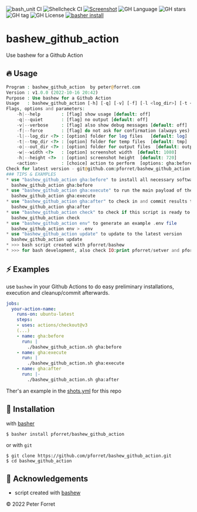 ![bash_unit CI](https://github.com/pforret/bashew_github_action/workflows/bash_unit%20CI/badge.svg)
![Shellcheck CI](https://github.com/pforret/bashew_github_action/workflows/Shellcheck%20CI/badge.svg)
[![Screenshot](https://github.com/pforret/bashew_github_action/actions/workflows/shots.yml/badge.svg)](https://github.com/pforret/bashew_github_action/actions/workflows/shots.yml)
![GH Language](https://img.shields.io/github/languages/top/pforret/bashew_github_action)
![GH stars](https://img.shields.io/github/stars/pforret/bashew_github_action)
![GH tag](https://img.shields.io/github/v/tag/pforret/bashew_github_action)
![GH License](https://img.shields.io/github/license/pforret/bashew_github_action)
[![basher install](https://img.shields.io/badge/basher-install-white?logo=gnu-bash&style=flat)](https://basher.gitparade.com/package/)

# bashew_github_action

Use bashew for a Github Action

## 🔥 Usage

```php
Program : bashew_github_action  by peter@forret.com
Version : v1.0.0 (2022-10-16 20:42)
Purpose : Use bashew for a Github Action
Usage   : bashew_github_action [-h] [-q] [-v] [-f] [-l <log_dir>] [-t <tmp_dir>] [-o <out_dir>] [-w <width>] [-h <height>] <action>
Flags, options and parameters:
    -h|--help        : [flag] show usage [default: off]
    -q|--quiet       : [flag] no output [default: off]
    -v|--verbose     : [flag] also show debug messages [default: off]
    -f|--force       : [flag] do not ask for confirmation (always yes) [default: off]
    -l|--log_dir <?> : [option] folder for log files   [default: log]
    -t|--tmp_dir <?> : [option] folder for temp files  [default: tmp]
    -o|--out_dir <?> : [option] folder for output files  [default: output]
    -w|--width <?>   : [option] screenshot width  [default: 1080]
    -h|--height <?>  : [option] screenshot height  [default: 720]
    <action>         : [choice] action to perform  [options: gha:before,gha:execute,gha:after,check,env,update]
Check for latest version - git@github.com:pforret/bashew_github_action.git
### TIPS & EXAMPLES
* use "bashew_github_action gha:before" to install all necessary software before running the main payload
  bashew_github_action gha:before
* use "bashew_github_action gha:execute" to run the main payload of the action
  bashew_github_action gha:execute
* use "bashew_github_action gha:after" to check in and commit results to repo
  bashew_github_action gha:after
* use "bashew_github_action check" to check if this script is ready to execute and what values the options/flags are
  bashew_github_action check
* use "bashew_github_action env" to generate an example .env file
  bashew_github_action env > .env
* use "bashew_github_action update" to update to the latest version
  bashew_github_action update
* >>> bash script created with pforret/bashew
* >>> for bash development, also check IO:print pforret/setver and pforret/IO:progressbar
```

## ⚡️ Examples

use `bashew` in your Github Actions to do easy preliminary installations, execution and cleanup/commit afterwards.
```yml
jobs:
  your-action-name:
    runs-on: ubuntu-latest
    steps:
    - uses: actions/checkout@v3
    (...)
    - name: gha:before
      run: |
        ./bashew_github_action.sh gha:before
    - name: gha:execute
      run: |
        ./bashew_github_action.sh gha:execute
    - name: gha:after
      run: |-
        ./bashew_github_action.sh gha:after
```

Ther's an example in the [shots.yml](https://github.com/pforret/bashew_github_action/blob/master/.github/workflows/shots.yml) for this repo

## 🚀 Installation

with [basher](https://github.com/basherpm/basher)

	$ basher install pforret/bashew_github_action

or with `git`

	$ git clone https://github.com/pforret/bashew_github_action.git
	$ cd bashew_github_action

## 📝 Acknowledgements

* script created with [bashew](https://github.com/pforret/bashew)

&copy; 2022 Peter Forret
